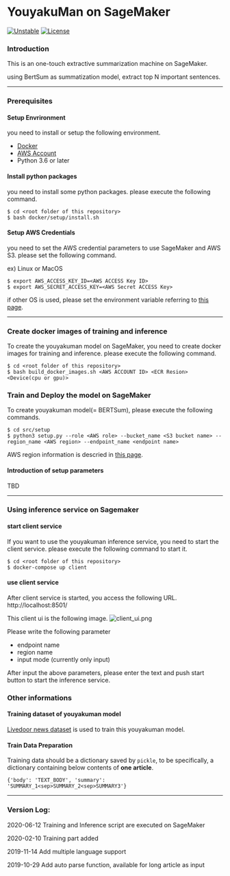 # YouyakuMan on SageMaker

 [![Unstable](https://poser.pugx.org/ali-irawan/xtra/v/unstable.svg)](*https://poser.pugx.org/ali-irawan/xtra/v/unstable.svg*)  [![License](https://poser.pugx.org/ali-irawan/xtra/license.svg)](*https://poser.pugx.org/ali-irawan/xtra/license.svg*)

### Introduction

This is an one-touch extractive summarization machine on SageMaker.

using BertSum as summatization model, extract top N important sentences.

---

### Prerequisites

#### Setup Envrironment

you need to install or setup the following environment.

* [Docker](http://docs.docker.jp/index.html)
* [AWS Account](https://aws.amazon.com/jp/register-flow/)
* Python 3.6 or later

#### Install python packages

you need to install some python packages.
please execute the following command.

```
$ cd <root folder of this repository>
$ bash docker/setup/install.sh
```

#### Setup AWS Credentials

you need to set the AWS credential parameters to use SageMaker and AWS S3.
please set the following command.

ex) Linux or MacOS
```
$ export AWS_ACCESS_KEY_ID=<AWS ACCESS Key ID>
$ export AWS_SECRET_ACCESS_KEY=<AWS Secret ACCESS Key>
```

if other OS is used, please set the environment variable referring to [this page](https://docs.aws.amazon.com/ja_jp/cli/latest/userguide/cli-configure-envvars.html).

---


### Create docker images of training and inference

To create the youyakuman model on SageMaker, you need to create docker images for training and inference.
please execute the following command.

```
$ cd <root folder of this repository>
$ bash build_docker_images.sh <AWS ACCOUNT ID> <ECR Resion> <Device(cpu or gpu)>
```

### Train and Deploy the model on SageMaker

To create youyakuman model(= BERTSum), please execute the following commands.

```
$ cd src/setup
$ python3 setup.py --role <AWS role> --bucket_name <S3 bucket name> --region_name <AWS region> --endpoint_name <endpoint name>
```

AWS region information is descried in [this page](https://aws.amazon.com/jp/about-aws/global-infrastructure/regional-product-services/).


#### Introduction of setup parameters

TBD

---

### Using inference service on Sagemaker

#### start client service

If you want to use the youyakuman inference service, you need to start the client service.
please execute the following command to start it.

```
$ cd <root folder of this repository>
$ docker-compose up client
```

#### use client service

After client service is started, you access the following URL.
http://localhost:8501/

This client ui is the following image.
![client_ui.png](document/client_ui.png)

Please write the following parameter
* endpoint name
* region name
* input mode (currently only input)

After input the above parameters, please enter the text and push start button to start the inference service.

### Other informations

#### Training dataset of youyakuman model

[Livedoor news dataset](https://www.rondhuit.com/download.html) is used to train this youyakuman model.

#### Train Data Preparation

Training data should be a dictionary saved by `pickle`, to be specifically, a dictionary containing below contents of **one article**.

```
{'body': 'TEXT_BODY', 'summary': 'SUMMARY_1<sep>SUMMARY_2<sep>SUMMARY3'}
```

---
### Version Log:

2020-06-12  Training and Inference script are executed on SageMaker

2020-02-10  Training part added

2019-11-14  Add multiple language support

2019-10-29 	Add auto parse function, available for long article as input
